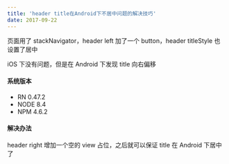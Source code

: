 ```yaml
---
title: 'header title在Android下不居中问题的解决技巧'
date: 2017-09-22
---
```


页面用了 stackNavigator，header left 加了一个 button，header titleStyle 也设置了居中

iOS 下没有问题，但是在 Android 下发现 title 向右偏移

#### 系统版本

- RN 0.47.2
- NODE 8.4
- NPM 4.6.2

#### 解决办法

header right 增加一个空的 view 占位，之后就可以保证 title 在 Android 下居中了
